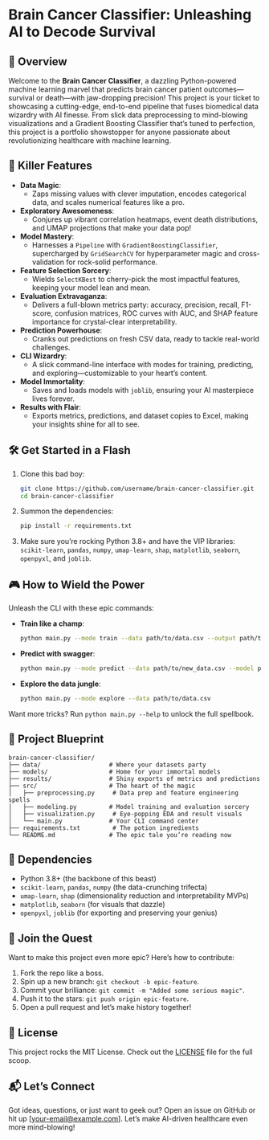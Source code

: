 # Brain Cancer Classifier: Unleashing AI to Decode Survival

## 🌟 Overview
Welcome to the **Brain Cancer Classifier**, a dazzling Python-powered machine learning marvel that predicts brain cancer patient outcomes—survival or death—with jaw-dropping precision! This project is your ticket to showcasing a cutting-edge, end-to-end pipeline that fuses biomedical data wizardry with AI finesse. From slick data preprocessing to mind-blowing visualizations and a Gradient Boosting Classifier that’s tuned to perfection, this project is a portfolio showstopper for anyone passionate about revolutionizing healthcare with machine learning.

## 🚀 Killer Features
- **Data Magic**: 
  - Zaps missing values with clever imputation, encodes categorical data, and scales numerical features like a pro.
- **Exploratory Awesomeness**: 
  - Conjures up vibrant correlation heatmaps, event death distributions, and UMAP projections that make your data pop!
- **Model Mastery**: 
  - Harnesses a `Pipeline` with `GradientBoostingClassifier`, supercharged by `GridSearchCV` for hyperparameter magic and cross-validation for rock-solid performance.
- **Feature Selection Sorcery**: 
  - Wields `SelectKBest` to cherry-pick the most impactful features, keeping your model lean and mean.
- **Evaluation Extravaganza**: 
  - Delivers a full-blown metrics party: accuracy, precision, recall, F1-score, confusion matrices, ROC curves with AUC, and SHAP feature importance for crystal-clear interpretability.
- **Prediction Powerhouse**: 
  - Cranks out predictions on fresh CSV data, ready to tackle real-world challenges.
- **CLI Wizardry**: 
  - A slick command-line interface with modes for training, predicting, and exploring—customizable to your heart’s content.
- **Model Immortality**: 
  - Saves and loads models with `joblib`, ensuring your AI masterpiece lives forever.
- **Results with Flair**: 
  - Exports metrics, predictions, and dataset copies to Excel, making your insights shine for all to see.

## 🛠️ Get Started in a Flash
1. Clone this bad boy:
   ```bash
   git clone https://github.com/username/brain-cancer-classifier.git
   cd brain-cancer-classifier
   ```
2. Summon the dependencies:
   ```bash
   pip install -r requirements.txt
   ```
3. Make sure you’re rocking Python 3.8+ and have the VIP libraries: `scikit-learn`, `pandas`, `numpy`, `umap-learn`, `shap`, `matplotlib`, `seaborn`, `openpyxl`, and `joblib`.

## 🎮 How to Wield the Power
Unleash the CLI with these epic commands:
- **Train like a champ**:
  ```bash
  python main.py --mode train --data path/to/data.csv --output path/to/output
  ```
- **Predict with swagger**:
  ```bash
  python main.py --mode predict --data path/to/new_data.csv --model path/to/saved_model.joblib
  ```
- **Explore the data jungle**:
  ```bash
  python main.py --mode explore --data path/to/data.csv
  ```

Want more tricks? Run `python main.py --help` to unlock the full spellbook.

## 📂 Project Blueprint
```
brain-cancer-classifier/
├── data/                   # Where your datasets party
├── models/                 # Home for your immortal models
├── results/                # Shiny exports of metrics and predictions
├── src/                    # The heart of the magic
│   ├── preprocessing.py     # Data prep and feature engineering spells
│   ├── modeling.py         # Model training and evaluation sorcery
│   ├── visualization.py     # Eye-popping EDA and result visuals
│   └── main.py             # Your CLI command center
├── requirements.txt         # The potion ingredients
└── README.md               # The epic tale you’re reading now
```

## 🧪 Dependencies
- Python 3.8+ (the backbone of this beast)
- `scikit-learn`, `pandas`, `numpy` (the data-crunching trifecta)
- `umap-learn`, `shap` (dimensionality reduction and interpretability MVPs)
- `matplotlib`, `seaborn` (for visuals that dazzle)
- `openpyxl`, `joblib` (for exporting and preserving your genius)

## 🤝 Join the Quest
Want to make this project even more epic? Here’s how to contribute:
1. Fork the repo like a boss.
2. Spin up a new branch: `git checkout -b epic-feature`.
3. Commit your brilliance: `git commit -m "Added some serious magic"`.
4. Push it to the stars: `git push origin epic-feature`.
5. Open a pull request and let’s make history together!

## 📜 License
This project rocks the MIT License. Check out the [LICENSE](LICENSE) file for the full scoop.

## 📬 Let’s Connect
Got ideas, questions, or just want to geek out? Open an issue on GitHub or hit up [your-email@example.com]. Let’s make AI-driven healthcare even more mind-blowing!